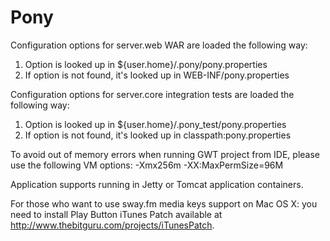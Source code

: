 Pony
====

Configuration options for server.web WAR are loaded the following way:

1. Option is looked up in ${user.home}/.pony/pony.properties
2. If option is not found, it's looked up in WEB-INF/pony.properties

Configuration options for server.core integration tests are loaded the following way:

1. Option is looked up in ${user.home}/.pony\_test/pony.properties
2. If option is not found, it's looked up in classpath:pony.properties

To avoid out of memory errors when running GWT project from IDE, please use the following VM options: -Xmx256m -XX:MaxPermSize=96M

Application supports running in Jetty or Tomcat application containers.

For those who want to use sway.fm media keys support on Mac OS X: you need to install Play Button iTunes Patch available at http://www.thebitguru.com/projects/iTunesPatch.
